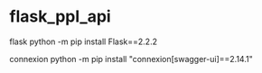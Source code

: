 # flask_ppl_api

flask
python -m pip install Flask==2.2.2

connexion
python -m pip install "connexion[swagger-ui]==2.14.1"